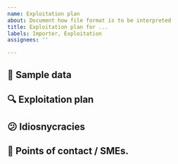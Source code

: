 ```yaml
---
name: Exploitation plan
about: Document how file format is to be interpreted
title: Exploitation plan for ...
labels: Importer, Exploitation
assignees: ''

---
```


## :floppy_disk: Sample data
<!-- copy of sample data, if it adds value at this level -->

## :mag: Exploitation plan
<!-- document, field by field which data is to be exploited, and how -->

## :confused: Idiosnycracies
<!-- any unexpected handling that could be required -->

## :information_desk_person: Points of contact / SMEs.
<!-- who has provided details on this exploitation (sanitised if necessary) -->

